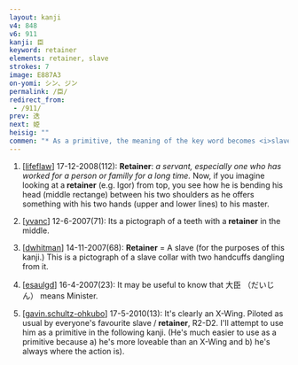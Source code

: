 ```yaml
---
layout: kanji
v4: 848
v6: 911
kanji: 臣
keyword: retainer
elements: retainer, slave
strokes: 7
image: E887A3
on-yomi: シン、ジン
permalink: /臣/
redirect_from:
 - /911/
prev: 迭
next: 姫
heisig: ""
commen: "* As a primitive, the meaning of the key word becomes <i>slave</i>."
---
```


1) [<a href="http://kanji.koohii.com/profile/lifeflaw">lifeflaw</a>] 17-12-2008(112): <strong>Retainer</strong>: <em>a servant, especially one who has worked for a person or familly for a long time.</em> Now, if you imagine looking at a<strong> retainer</strong> (e.g. Igor) from top, you see how he is bending his head (middle rectange) between his two shoulders as he offers something with his two hands (upper and lower lines) to his master.

2) [<a href="http://kanji.koohii.com/profile/yvanc">yvanc</a>] 12-6-2007(71): Its a pictograph of a teeth with a<strong> retainer</strong> in the middle.

3) [<a href="http://kanji.koohii.com/profile/dwhitman">dwhitman</a>] 14-11-2007(68): <strong>Retainer</strong> = A slave (for the purposes of this kanji.) This is a pictograph of a slave collar with two handcuffs dangling from it.

4) [<a href="http://kanji.koohii.com/profile/esaulgd">esaulgd</a>] 16-4-2007(23): It may be useful to know that 大臣 （だいじん） means Minister.

5) [<a href="http://kanji.koohii.com/profile/gavin.schultz-ohkubo">gavin.schultz-ohkubo</a>] 17-5-2010(13): It&#039;s clearly an X-Wing. Piloted as usual by everyone&#039;s favourite slave /<strong> retainer</strong>, R2-D2. I&#039;ll attempt to use him as a primitive in the following kanji. (He&#039;s much easier to use as a primitive because a) he&#039;s more loveable than an X-Wing and b) he&#039;s always where the action is).

